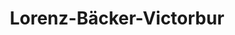 ---
title: "Lorenz-Bäcker-Victorbur"
url: /wangerland/lorenz-baecker-victorbur-baederstrasse/
shop: Bäckerei
---